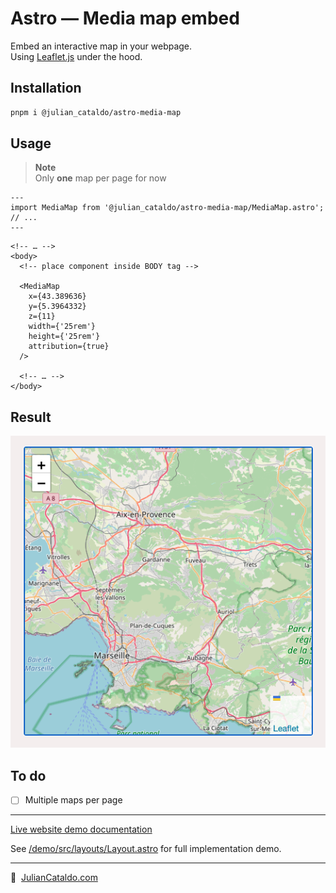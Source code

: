 # Astro — Media map embed

Embed an interactive map in your webpage.  
Using [Leaflet.js](https://leafletjs.com) under the hood.

## Installation

```sh
pnpm i @julian_cataldo/astro-media-map
```

## Usage

> **Note**  
> Only **one** map per page for now

```astro
---
import MediaMap from '@julian_cataldo/astro-media-map/MediaMap.astro';
// ...
---
```

```astro
<!-- … -->
<body>
  <!-- place component inside BODY tag -->

  <MediaMap
    x={43.389636}
    y={5.3964332}
    z={11}
    width={'25rem'}
    height={'25rem'}
    attribution={true}
  />

  <!-- … -->
</body>
```

## Result

![](../../../docs/component-media-map.png)

## To do

- [ ] Multiple maps per page

---

[Live website demo documentation](../../../../demo)

See [/demo/src/layouts/Layout.astro](../../../demo/src/layouts/Layout.astro)
for full implementation demo.

---

🔗  [JulianCataldo.com](https://www.juliancataldo.com/)
